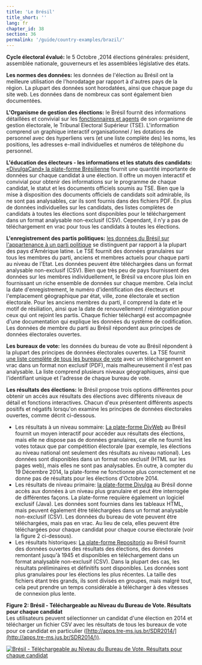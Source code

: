 ```yaml
---
title: 'Le Brésil'
title_short: ''
lang: fr
chapter_id: 38
section: 36
permalink: '/guide/country-examples/brazil/'
---
```


**Cycle électoral évalué:** le 5 Octobre ,2014 élections générales: président, assemblée nationale, gouverneurs et les assemblées législative des états.

**Les normes des données:** les données de l'élection au Brésil ont la meilleure utilisation de l'horodatage par rapport à d'autres pays de la région. La plupart des données sont horodatées, ainsi que chaque page du site web. Les données dans de nombreux cas sont également bien documentées.

**L'Organisme de gestion des élections:** le Brésil fournit des informations détaillées et convivial sur les [fonctionnaires et agents](http://www.tse.jus.br/institucional/o-tse/organograma-tse) de son organisme de gestion électorale, le Tribunal Electoral Supérieur (TSE). L'information comprend un graphique interactif organisationnel / les dotations de personnel avec des hyperliens vers (et une liste complète des) les noms, les positions, les adresses e-mail individuelles et numéros de téléphone du personnel.

**L'éducation des électeurs - les informations et les statuts des candidats:** [«DivulgaCand» la plate-forme Brésilienne](http://www.tse.jus.br/eleicoes/eleicoes-2014/sistema-de-divulgacao-de-candidaturas) fournit une quantité importante de données sur chaque candidat à une élection. Il offre un moyen interactif et convivial pour obtenir des informations sur le programme de chaque candidat, le statut et les documents officiels soumis au TSE. Bien que la mise à disposition des documents officiels de candidats soit admirable, ils ne sont pas analysables, car ils sont fournis dans des fichiers PDF. En plus de données individuelles sur les candidats, des listes complètes de candidats à toutes les élections sont disponibles pour le téléchargement dans un format analysable non-exclusif (CSV). Cependant, il n'y a pas de téléchargement en vrac pour tous les candidats à toutes les élections.

**L'enregistrement des partis politiques:** [les données du Brésil sur l'appartenance à un parti politique](http://www.tre-sp.jus.br/partidos/filiacao-partidaria/filiacao-partidaria) se distinguent par rapport à la plupart des pays d'Amérique latine. Le TSE fournit des données granulaires sur tous les membres du parti, anciens et membres actuels pour chaque parti au niveau de l'Etat. Les données peuvent être téléchargées dans un format analysable non-exclusif (CSV). Bien que très peu de pays fournissent des données sur les membres individuellement, le Brésil va encore plus loin en fournissant un riche ensemble de données sur chaque membre. Cela inclut la date d'enregistrement, le numéro d'identification des électeurs et l'emplacement géographique par état, ville, zone électorale et section électorale. Pour les anciens membres du parti, il comprend la date et le motif de résiliation, ainsi que la date de renouvellement / réintégration pour ceux qui ont rejoint les partis. Chaque fichier téléchargé est accompagnée d'une documentation qui explique les données du système de codification. Les données de membre du parti au Brésil répondent aux principes de données électorales ouvertes.

**Les bureaux de vote:** les données du bureau de vote au Brésil répondent à la plupart des principes de données électorales ouvertes. La TSE fournit [une liste complète de tous les bureaux de vote](http://www.justicaeleitoral.jus.br/arquivos/tre-pa-locais-de-votacao-do-estado-do-para-para-as-eleicoes-2014) avec un téléchargement en vrac dans un format non exclusif (PDF), mais malheureusement il n'est pas analysable. La liste comprend plusieurs niveaux géographiques, ainsi que l'identifiant unique et l'adresse de chaque bureau de vote.

**Les résultats des élections:** le Brésil propose trois options différentes pour obtenir un accès aux résultats des élections avec différents niveaux de détail et fonctions interactives. Chacun d'eux présentent différents aspects positifs et négatifs lorsqu'on examine les principes de données électorales ouvertes, comme décrit ci-dessous.

*   Les résultats à un niveau sommaire: [La plate-forme DivWeb](http://divulga.tse.jus.br/oficial/index.html) au Brésil fournit un moyen interactif pour accéder aux résultats des élections, mais elle ne dispose pas de données granulaires, car elle ne fournit les votes totaux que par compétition électorale (par exemple, les élections au niveau national ont seulement des résultats au niveau national). Les données sont disponibles dans un format non exclusif (HTML sur les pages web), mais elles ne sont pas analysables. En outre, à compter du 19 Décembre 2014, la plate-forme ne fonctionne plus correctement et ne donne pas de résultats pour les élections d'Octobre 2014.
*   Les résultats de niveau primaire: [la plate-forme Divulga](http://apps.tre-ms.jus.br/SDR2014/) au Brésil donne accès aux données à un niveau plus granulaire et peut être interrogée de différentes façons. La plate-forme requière également un logiciel exclusif (Java). Les données sont fournies dans les tableaux HTML, mais peuvent également être téléchargées dans un format analysable non-exclusif (CSV). Les données du bureau de vote peuvent être téléchargées, mais pas en vrac. Au lieu de cela, elles peuvent être téléchargées pour chaque candidat pour chaque course électorale (voir la figure 2 ci-dessous).
*   Les résultats historiques: [La plate-forme Repositorio](http://www.tse.jus.br/eleicoes/estatisticas/repositorio-de-dados-eleitorais) au Brésil fournit des données ouvertes des résultats des élections, des données remontant jusqu'à 1945 et disponibles en téléchargement dans un format analysable non-exclusif (CSV). Dans la plupart des cas, les résultats préliminaires et définitifs sont disponibles. Les données sont plus granulaires pour les élections les plus récentes. La taille des fichiers étant très grands, ils sont divisés en groupes, mais malgré tout, cela peut prendre un temps considérable à télécharger à des vitesses de connexion plus lente.

**Figure 2: Brésil - Téléchargeable au Niveau du Bureau de Vote. Résultats pour chaque candidat**  
Les utilisateurs peuvent sélectionner un candidat d'une élection en 2014 et télécharger un fichier CSV avec les résultats de tous les bureaux de vote pour ce candidat en particulier ([http://apps.tre-ms.jus.br/SDR2014/](http://apps.tre-ms.jus.br/SDR2014/)).

[![Brésil - Téléchargeable au Niveau du Bureau de Vote. Résultats pour chaque candidat](/images/guide/figure_2_brazil.png)](/images/guide/figure_2_brazil.png)
